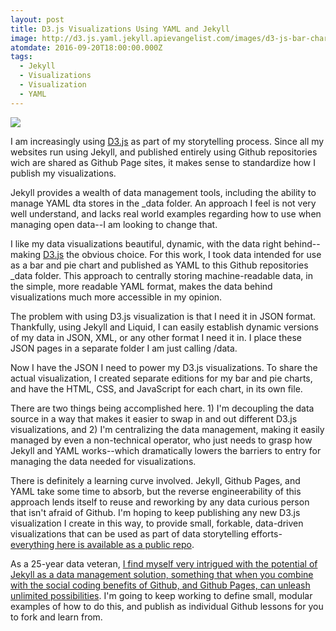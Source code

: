 ```yaml
---
layout: post
title: D3.js Visualizations Using YAML and Jekyll
image: http://d3.js.yaml.jekyll.apievangelist.com/images/d3-js-bar-chart.png
atomdate: 2016-09-20T18:00:00.000Z
tags:
  - Jekyll
  - Visualizations
  - Visualization
  - YAML
---
```

[![](http://d3.js.yaml.jekyll.apievangelist.com/images/d3-js-bar-chart.png)](http://d3.js.yaml.jekyll.apievangelist.com/bar-chart/)

I am increasingly using [D3.js](http://d3js.org/) as part of my storytelling process. Since all my websites run using Jekyll, and published entirely using Github repositories wich are shared as Github Page sites, it makes sense to standardize how I publish my visualizations.

Jekyll provides a wealth of data management tools, including the ability to manage YAML dta stores in the \_data folder. An approach I feel is not very well understand, and lacks real world examples regarding how to use when managing open data--I am looking to change that.

I like my data visualizations beautiful, dynamic, with the data right behind--making [D3.js](https://d3js.org/) the obvious choice. For this work, I took data intended for use as a bar and pie chart and published as YAML to this Github repositories \_data folder. This approach to centrally storing machine-readable data, in the simple, more readable YAML format, makes the data behind visualizations much more accessible in my opinion.

The problem with using D3.js visualization is that I need it in JSON format. Thankfully, using Jekyll and Liquid, I can easily establish dynamic versions of my data in JSON, XML, or any other format I need it in. I place these JSON pages in a separate folder I am just calling /data.

Now I have the JSON I need to power my D3.js visualizations. To share the actual visualization, I created separate editions for my bar and pie charts, and have the HTML, CSS, and JavaScript for each chart, in its own file.

There are two things being accomplished here. 1) I'm decoupling the data source in a way that makes it easier to swap in and out different D3.js visualizations, and 2) I'm centralizing the data management, making it easily managed by even a non-technical operator, who just needs to grasp how Jekyll and YAML works--which dramatically lowers the barriers to entry for managing the data needed for visualizations.

There is definitely a learning curve involved. Jekyll, Github Pages, and YAML take some time to absorb, but the reverse engineerability of this approach lends itself to reuse and reworking by any data curious person that isn't afraid of Github. I'm hoping to keep publishing any new D3.js visualization I create in this way, to provide small, forkable, data-driven visualizations that can be used as part of data storytelling efforts-[everything here is available as a public repo](https://github.com/kinlane/d3-js-using-yaml-jekyll).

As a 25-year data veteran, [I find myself very intrigued with the potential of Jekyll as a data management solution, something that when you combine with the social coding benefits of Github, and Github Pages, can unleash unlimited possibilities](http://kinlane.com/2016/08/15/using-github-repos-and-jekyll-as-a-data-store/). I'm going to keep working to define small, modular examples of how to do this, and publish as individual Github lessons for you to fork and learn from.